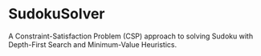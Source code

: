 # SudokuSolver
A Constraint-Satisfaction Problem (CSP) approach to solving Sudoku with Depth-First Search and Minimum-Value Heuristics.
